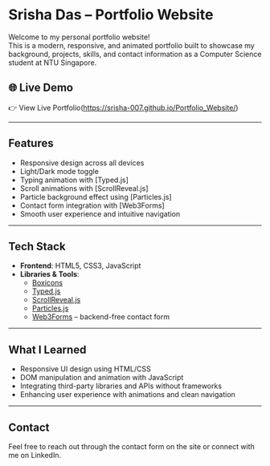 # Srisha Das – Portfolio Website

Welcome to my personal portfolio website!  
This is a modern, responsive, and animated portfolio built to showcase my background, projects, skills, and contact information as a Computer Science student at NTU Singapore.

## 🌐 Live Demo
👉 View Live Portfolio(https://srisha-007.github.io/Portfolio_Website/)

---

## Features

- Responsive design across all devices
- Light/Dark mode toggle
- Typing animation with [Typed.js]
- Scroll animations with [ScrollReveal.js]
- Particle background effect using [Particles.js]
- Contact form integration with [Web3Forms]
- Smooth user experience and intuitive navigation

---

## Tech Stack

- **Frontend**: HTML5, CSS3, JavaScript
- **Libraries & Tools**:
  - [Boxicons](https://boxicons.com/)
  - [Typed.js](https://github.com/mattboldt/typed.js/)
  - [ScrollReveal.js](https://scrollrevealjs.org/)
  - [Particles.js](https://vincentgarreau.com/particles.js/)
  - [Web3Forms](https://web3forms.com/) – backend-free contact form

---

## What I Learned
- Responsive UI design using HTML/CSS
- DOM manipulation and animation with JavaScript
- Integrating third-party libraries and APIs without frameworks
- Enhancing user experience with animations and clean navigation

---

## Contact
Feel free to reach out through the contact form on the site or connect with me on LinkedIn.
